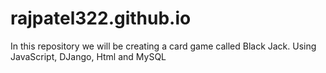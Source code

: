 # rajpatel322.github.io

In this repository we will be creating a card game called Black Jack.
Using JavaScript, DJango, Html and MySQL
